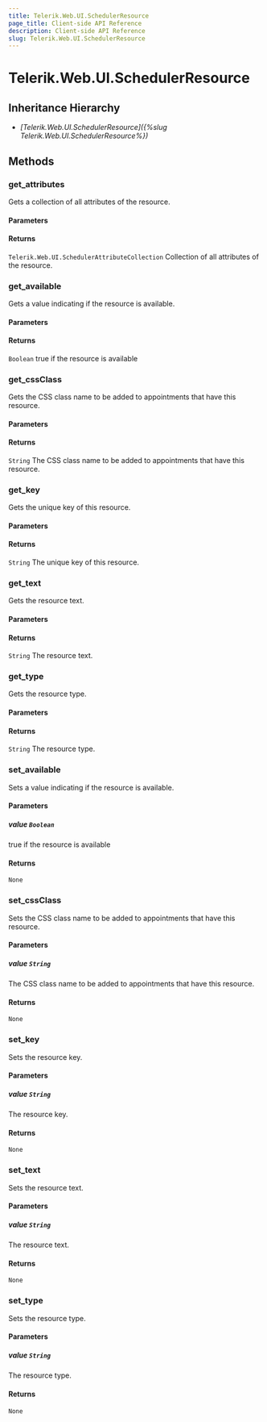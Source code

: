 ```yaml
---
title: Telerik.Web.UI.SchedulerResource
page_title: Client-side API Reference
description: Client-side API Reference
slug: Telerik.Web.UI.SchedulerResource
---
```


# Telerik.Web.UI.SchedulerResource  

## Inheritance Hierarchy

* *[Telerik.Web.UI.SchedulerResource]({%slug Telerik.Web.UI.SchedulerResource%})*

## Methods

###  get_attributes

Gets a collection of all attributes of the resource.

#### Parameters

#### Returns

`Telerik.Web.UI.SchedulerAttributeCollection`  Collection of all attributes of the resource. 

###  get_available

Gets a value indicating if the resource is available.

#### Parameters

#### Returns

`Boolean`  true if the resource is available

###  get_cssClass

Gets the CSS class name to be added to appointments that have this resource.

#### Parameters

#### Returns

`String`  The CSS class name to be added to appointments that have this resource. 

###  get_key

Gets the unique key of this resource.

#### Parameters

#### Returns

`String`  The unique key of this resource. 

###  get_text

Gets the resource text.

#### Parameters

#### Returns

`String`  The resource text. 

###  get_type

Gets the resource type.

#### Parameters

#### Returns

`String`  The resource type. 

###  set_available

Sets a value indicating if the resource is available.

#### Parameters

##### value `Boolean`

 true if the resource is available

#### Returns

`None` 

###  set_cssClass

Sets the CSS class name to be added to appointments that have this resource.

#### Parameters

##### value `String`

 The CSS class name to be added to appointments that have this resource. 

#### Returns

`None` 

###  set_key

Sets the resource key.

#### Parameters

##### value `String`

 The resource key. 

#### Returns

`None` 

###  set_text

Sets the resource text.

#### Parameters

##### value `String`

 The resource text. 

#### Returns

`None` 

###  set_type

Sets the resource type.

#### Parameters

##### value `String`

 The resource type. 

#### Returns

`None` 


